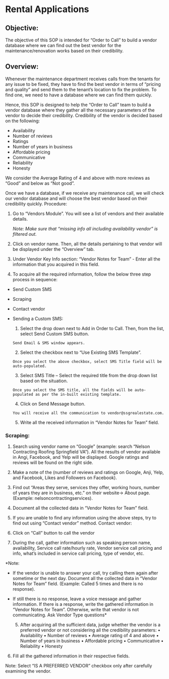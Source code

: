 # Rental Applications

## Objective:

The objective of this SOP is intended for “Order to Call” to build a vendor database where we can find out the best vendor for the maintenance/renovation works based on their credibility.

## Overview:
Whenever the maintenance department receives calls from the tenants for any issue to be fixed, they have to find the best vendor in terms of “pricing and quality” and send them to the tenant’s location to fix the problem. To find one, we need to have a database where we can find them quickly.

Hence, this SOP is designed to help the “Order to Call” team to build a vendor database where they gather all the necessary parameters of the vendor to decide their credibility. Credibility of the vendor is decided based on the following:
- Availability
- Number of reviews
- Ratings
- Number of years in business
- Affordable pricing
- Communicative
- Reliability
- Honesty

We consider the Average Rating of 4 and above with more reviews as “Good” and below as “Not good”.

Once we have a database, if we receive any maintenance call, we will check our vendor database and will choose the best vendor based on their credibility quickly.
Procedure:

1.	Go to “Vendors Module”. You will see a list of vendors and their available details.

    *Note: Make sure that “missing info all including availability vendor” is filtered out.*
2.	Click on vendor name. Then, all the details pertaining to that vendor will be displayed under the “Overview” tab.
3.	Under Vendor Key Info section: “Vendor Notes for Team” - Enter all the information that you acquired in this field.
4.	To acquire all the required information, follow the below three step process in sequence:
   - Send Custom SMS
   - Scraping
   - Contact vendor
   - Sending a Custom SMS:
      1.	Select the drop down next to Add in Order to Call. Then, from the list, select Send Custom SMS button.

 

         Send Email & SMS window appears.

 

      2.	Select the checkbox next to “Use Existing SMS Template”.

 

         Once you select the above checkbox, select SMS Title field will be auto-populated.

      3.	Select SMS Title – Select the required title from the drop down list based on the situation.

 

         Once you select the SMS title, all the fields will be auto-populated as per the in-built existing template.

 

      4.	Click on Send Message button.

 

         You will receive all the communication to vendor@ssgrealestate.com.

      5.	Write all the received information in “Vendor Notes for Team” field.

### Scraping:

1.	Search using vendor name on “Google” (example: search “Nelson Contracting Roofing Springfield VA”). All the results of vendor available in Angi, Facebook, and Yelp will be displayed. Google ratings and reviews will be found on the right side.
2.	Make a note of the (number of reviews and ratings on Google, Anji, Yelp, and Facebook, Likes and Followers on Facebook). 
3.	Find out “Areas they serve, services they offer, working hours, number of years they are in business, etc.” on their website-> About page. (Example: nelsoncontractingservices).
4.	Document all the collected data in “Vendor Notes for Team” field.
5.	If you are unable to find any information using the above steps, try to find out using “Contact vendor” method.
Contact vendor:
   1.	Click on “Call” button to call the vendor

 

   2.	During the call, gather information such as speaking person name, availability, Service call rate/hourly rate, Vendor service call pricing and info, what’s       included in service call pricing, type of vendor, etc.

*Note:
- If the vendor is unable to answer your call, try calling them again after sometime or the next day. Document all the collected data in “Vendor Notes for Team” field. (Example: Called 5 times and there is no response).
- If still there is no response, leave a voice message and gather information. If there is a response, write the gathered information in “Vendor Notes for Team”. Otherwise, write that vendor is not communicating.
Ask Vendor Type questions*

   5.	After acquiring all the sufficient data, judge whether the vendor is a preferred vendor or not considering all the credibility parameters:
•	Availability
•	Number of reviews
•	Average rating of 4 and above
•	Number of years in business
•	Affordable pricing
•	Communicative
•	Reliability
•	Honesty
6.	Fill all the gathered information in their respective fields.

Note: Select “IS A PREFERRED VENDOR” checkbox only after carefully examining the vendor.
